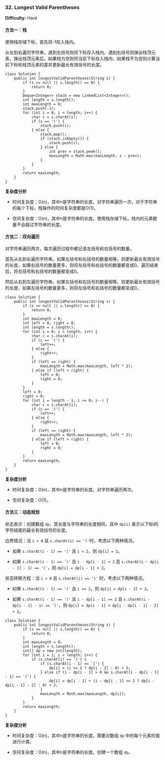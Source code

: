 ### 32. Longest Valid Parentheses

**Difficulty:** Hard

#### 方法一：栈

使用栈存储下标，首先将-1存入栈内。

从左到右遍历字符串，遇到左括号则将下标存入栈内，遇到右括号则弹出栈顶元素，弹出栈顶元素后，如果栈为空则将当前下标存入栈内，如果栈不为空则计算当前下标和栈顶元素的差并更新最长有效括号的长度。

```
class Solution {
    public int longestValidParentheses(String s) {
        if (s == null || s.length() == 0) {
            return 0;
        }
        Deque<Integer> stack = new LinkedList<Integer>();
        int length = s.length();
        int maxLength = 0;
        stack.push(-1);
        for (int i = 0; i < length; i++) {
            char c = s.charAt(i);
            if (c == '(') {
                stack.push(i);
            } else {
                stack.pop();
                if (stack.isEmpty()) {
                    stack.push(i);
                } else {
                    int prev = stack.peek();
                    maxLength = Math.max(maxLength, i - prev);
                }
            }
        }
        return maxLength;
    }
}
```

**复杂度分析**

- 时间复杂度：O(n)，其中n是字符串的长度。对字符串遍历一次，对于字符串的每个下标，栈操作的时间复杂度都是O(1)。

- 空间复杂度：O(n)，其中n是字符串的长度。使用栈存储下标，栈内的元素数量不会超过字符串的长度。

#### 方法二：双向遍历

对字符串遍历两次，每次遍历过程中都记录左括号和右括号的数量。

首先从左到右遍历字符串。如果左括号和右括号的数量相等，则更新最长有效括号的长度，如果右括号的数量更多，则将左括号和右括号的数量都变成0。遍历结束后，将左括号和右括号的数量都变成0。

然后从右到左遍历字符串。如果左括号和右括号的数量相等，则更新最长有效括号的长度，如果左括号的数量更多，则将左括号和右括号的数量都变成0。

```
class Solution {
    public int longestValidParentheses(String s) {
        if (s == null || s.length() == 0) {
            return 0;
        }
        int maxLength = 0;
        int left = 0, right = 0;
        int length = s.length();
        for (int i = 0; i < length; i++) {
            char c = s.charAt(i);
            if (c == '(') {
                left++;
            } else {
                right++;
            }
            if (left == right) {
                maxLength = Math.max(maxLength, left * 2);
            } else if (left < right) {
                left = 0;
                right = 0;
            }
        }
        left = 0;
        right = 0;
        for (int i = length - 1; i >= 0; i--) {
            char c = s.charAt(i);
            if (c == '(') {
                left++;
            } else {
                right++;
            }
            if (left == right) {
                maxLength = Math.max(maxLength, left * 2);
            } else if (left > right) {
                left = 0;
                right = 0;
            }
        }
        return maxLength;
    }
}
```

**复杂度分析**

- 时间复杂度：O(n)，其中n是字符串的长度。对字符串遍历两次。

- 空间复杂度：O(1)。

#### 方法三：动态规划

状态表示：创建数组 `dp`，其长度与字符串的长度相同，其中 `dp[i]` 表示以下标i的字符结尾的最长有效括号的长度。

边界情况：当 `i > 0` 且 `s.charAt(i) == ')'`时，考虑以下两种情况。

- 如果 `s.charAt(i - 1) == '('` 且 `i < 2`，则 `dp[i] = 2`。

- 如果 `s.charAt(i - 1) == ')'` 且 `i - dp[i - 1] < 2` 且 `s.charAt(i - dp[i - 1] - 1) == '('`，则 `dp[i] = dp[i - 1] + 2`。

状态转移方程：当 `i > 0` 且 `s.charAt(i) == ')'` 时，考虑以下两种情况。

- 如果 `s.charAt(i - 1) == '('` 且 `i >= 2`，则 `dp[i] = dp[i - 2] + 2`。

- 如果 `s.charAt(i - 1) == ')'` 且 `i - dp[i - 1] >= 2` 且 `s.charAt(i - dp[i - 1] - 1) == '('`，则 `dp[i] = dp[i - 1] + dp[i - dp[i - 1] - 2] + 2`。

```
class Solution {
    public int longestValidParentheses(String s) {
        if (s == null || s.length() == 0) {
            return 0;
        }
        int maxLength = 0;
        int length = s.length();
        int[] dp = new int[length];
        for (int i = 1; i < length; i++) {
            if (s.charAt(i) == ')') {
                if (s.charAt(i - 1) == '(') {
                    dp[i] = (i >= 2 ? dp[i - 2] : 0) + 2;
                } else if (i - dp[i - 1] > 0 && s.charAt(i - dp[i - 1] - 1) == '(') {
                    dp[i] = dp[i - 1] + (i - dp[i - 1] >= 2 ? dp[i - dp[i - 1] - 2] : 0) + 2;
                }
                maxLength = Math.max(maxLength, dp[i]);
            }
        }
        return maxLength;
    }
}
```

**复杂度分析**

- 时间复杂度：O(n)，其中n是字符串的长度。需要对数组 `dp` 中的每个元素的值进行计算。

- 空间复杂度：O(n)，其中n是字符串的长度。创建一个数组 `dp`。
